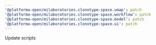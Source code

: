 ```yaml
---
'@platforma-open/milaboratories.clonotype-space.umap': patch
'@platforma-open/milaboratories.clonotype-space.workflow': patch
'@platforma-open/milaboratories.clonotype-space.model': patch
'@platforma-open/milaboratories.clonotype-space.ui': patch
---
```


Update scripts
